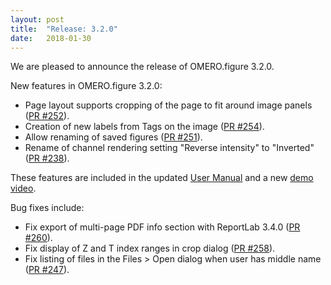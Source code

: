 ```yaml
---
layout: post
title:  "Release: 3.2.0"
date:   2018-01-30
---
```


We are pleased to announce the release of OMERO.figure 3.2.0.

New features in OMERO.figure 3.2.0:

 - Page layout supports cropping of the page to fit around image panels ([PR #252](https://github.com/ome/omero-figure/pull/252)).
 - Creation of new labels from Tags on the image ([PR #254](https://github.com/ome/omero-figure/pull/254)).
 - Allow renaming of saved figures ([PR #251](https://github.com/ome/omero-figure/pull/251)).
 - Rename of channel rendering setting "Reverse intensity" to "Inverted" ([PR #238](https://github.com/ome/omero-figure/pull/238)).

These features are included in the updated <a href="http://help.openmicroscopy.org/figure.html">User Manual</a>
and a new <a href="https://www.youtube.com/watch?v=mjlNBUoGKRc">demo video</a>.

Bug fixes include:

 - Fix export of multi-page PDF info section with ReportLab 3.4.0  ([PR #260](https://github.com/ome/omero-figure/pull/260)).
 - Fix display of Z and T index ranges in crop dialog ([PR #258](https://github.com/ome/omero-figure/pull/258)).
 - Fix listing of files in the Files > Open dialog when user has middle name ([PR #247](https://github.com/ome/omero-figure/pull/247)).

